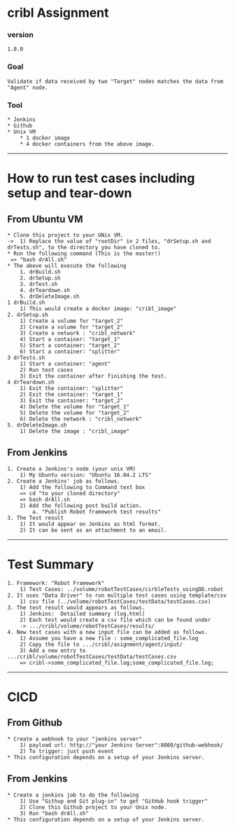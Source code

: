 # cribl Assignment
 

### version
    1.0.0

### Goal
    Validate if data received by two "Target" nodes matches the data from "Agent" node.

###  Tool
    * Jenkins
    * Github
    * Unix VM
        * 1 docker image
        * 4 docker containers from the above image.
---

# How to run test cases including setup and tear-down

## From Ubuntu VM
    * Clone this project to your UNix VM.
    ->  1) Replace the value of "rootDir" in 2 files, "drSetup.sh and drTests.sh", to the directory you have cloned to.
    * Run the following command (This is the master!)
     => "bash drAll.sh"
    * The above will execute the following
        1. drBuild.sh
        2. drSetup.sh
        3. drTest.sh
        4. drTeardown.sh
        5. drDeleteImage.sh
    1 drBuild.sh
        1) This would create a docker image: "cribl_image"
    2. drSetup.sh
        1) Create a volume for "target_2"
        2) Create a volume for "target_2"
        3) Create a network : "cribl_network"
        4) Start a container: "target_1"
        5) Start a container: "target_2"
        6) Start a container: "splitter"
    3 drTests.sh
        1) Start a container: "agent"
        2) Run test cases
        3) Exit the container after finishing the test.
    4 drTeardown.sh
        1) Exit the container: "splitter"
        2) Exit the container: "target_1"
        3) Exit the container: "target_2"
        4) Delete the volume for "target_1"
        5) Delete the volume for "target_2"
        6) Delete the network : "cribl_network"
    5. drDeleteImage.sh
        1) Delete the image : "cribl_image"
 
## From Jenkins
    1. Create a Jenkins's node (your unix VM)
        1) My Ubuntu version: "Ubuntu 16.04.2 LTS"
    2. Create a Jenkins' job as follows.
        1) Add the following to Command text box 
        => cd "to your cloned directory"
        => bash drAll.sh
        2) Add the following post build action.
            a. "Publish Robot framework test results"
    3. The Test result 
        1) It would appear on Jenkins as html format.
        2) It can be sent as an attachment to an email.

---

# Test Summary
    1. Framework: "Robot Framework"
        1) Test Cases: ../volume/robotTestCases/cirbleTests_usingDD.robot
    2. It uses "Data Driver" to run multiple test cases using template/csv
        1) csv file (../volume/robotTestCases/testData/testCases.csv)
    3. The test result would appears as follows.
        1) Jenkins:  Detailed summary (log.html)
        2) Each test would create a csv file which can be found under
        -> .../cribl/volume/robotTestCases/results/
    4. New test cases with a new input file can be added as follows.
        1) Assume you have a new file : some_complicated_file.log
        2) Copy the file to .../cribl/asignment/agent/input/
        3) Add a new entry to .../cribl/volume/robotTestCases/testData/testCases.csv
        => cribl->some_complicated_file.log;some_complicated_file.log;
        
     
---
#  CICD

## From Github
    * Create a webhook to your "jenkins server"
        1) payload url: http://"your Jenkins Server":8080/github-webhook/
        2) To trigger: just push event
    * This configuration depends on a setup of your Jenkins server.

## From Jenkins
    * Create a jenkins job to do the following
        1) Use "Githup and Git plug-in" to get "GitHub hook trigger"
        2) Clone this Github project to your Unix node.
        3) Run "bash drAll.sh"
    * This configuration depends on a setup of your Jenkins server.
     
   
    
    
